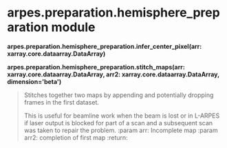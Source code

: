 # arpes.preparation.hemisphere\_preparation module

**arpes.preparation.hemisphere\_preparation.infer\_center\_pixel(arr:
xarray.core.dataarray.DataArray)**

**arpes.preparation.hemisphere\_preparation.stitch\_maps(arr:
xarray.core.dataarray.DataArray, arr2: xarray.core.dataarray.DataArray,
dimension='beta')**

> Stitches together two maps by appending and potentially dropping
> frames in the first dataset.
> 
> This is useful for beamline work when the beam is lost or in L-ARPES
> if laser output is blocked for part of a scan and a subsequent scan
> was taken to repair the problem. :param arr: Incomplete map :param
> arr2: completion of first map :return:
